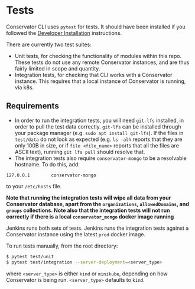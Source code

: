# Tests

Conservator CLI uses `pytest` for tests. It should have been installed if you
followed the [Developer Installation](https://flir.github.io/conservator-cli/usage/installation.html#developers)
instructions.

There are currently two test suites:

 - Unit tests, for checking the functionality of modules within this repo. These
   tests do not use any remote Conservator instances, and are thus fairly limited
   in scope and quantity.
 - Integration tests, for checking that CLI works with a Conservator instance.
   This requires that a local instance of Conservator is running, via k8s.

## Requirements

 - In order to run the integration tests, you will need `git-lfs` installed, in order to pull the test data correctly. `git-lfs` can be installed through your package manager (e.g. `sudo apt install git-lfs`). If the files in `test/data` do not look as expected (e.g. `ls -alh` reports that they are only 100B in size, or if `file <file_name>` reports that all the files are ASCII text), running `git lfs pull` should resolve that.
 - The integration tests also require `conservator-mongo` to be a resolvable hostname. To do this, add:
 ```
 127.0.0.1        conservator-mongo
 ```
 to your `/etc/hosts` file.


**Note that running the integration tests will wipe all data from your Conservator database, apart from the `organizations`, `allowedDomains`, and `groups` collections. Note also that the integration tests will not run correctly if there is a local `conservator_mongo` docker image running**

Jenkins runs both sets of tests. Jenkins runs the integration tests against a Conservator instance using the latest `prod` docker image.

To run tests manually, from the root directory:

```sh
$ pytest test/unit
$ pytest test/integration --server-deployment=<server_type>
```

where `<server_type>` is either `kind` or `minikube`, depending on how Conservator is being run. `<server_type>` defaults to `kind`.
